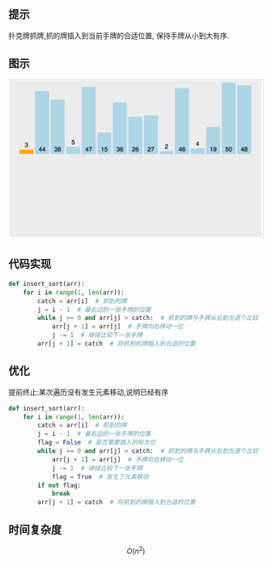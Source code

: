 ## 提示

扑克牌抓牌,抓的牌插入到当前手牌的合适位置, 保持手牌从小到大有序.

## 图示

![insert_sort](images/insert_sort.gif)

## 代码实现

```python
def insert_sort(arr):
    for i in range(1, len(arr)):
        catch = arr[i]  # 抓到的牌
        j = i - 1  # 最右边的一张手牌的位置
        while j >= 0 and arr[j] > catch:  # 抓到的牌与手牌从右到左逐个比较
            arr[j + 1] = arr[j]  # 手牌向右移动一位
            j -= 1  # 继续比较下一张手牌
        arr[j + 1] = catch  # 将抓到的牌插入到合适的位置
```

## 优化

提前终止:某次遍历没有发生元素移动,说明已经有序

```python
def insert_sort(arr):
    for i in range(1, len(arr)):
        catch = arr[i]  # 抓到的牌
        j = i - 1  # 最右边的一张手牌的位置
        flag = False  # 是否需要插入的标志位
        while j >= 0 and arr[j] > catch:  # 抓到的牌与手牌从右到左逐个比较
            arr[j + 1] = arr[j]  # 手牌向右移动一位
            j -= 1  # 继续比较下一张手牌
            flag = True  # 发生了元素移动
        if not flag:
            break
        arr[j + 1] = catch  # 将抓到的牌插入到合适的位置
```

## 时间复杂度

$$O(n^2)$$